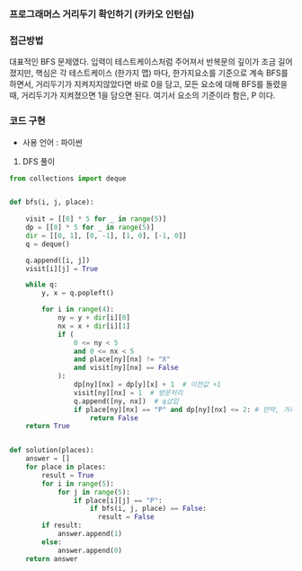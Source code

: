 ### 프로그래머스 거리두기 확인하기 (카카오 인턴십)

### 접근방법

대표적인 BFS 문제였다. 입력이 테스트케이스처럼 주어져서 반복문의 깊이가 조금 길어졌지만,
핵심은 각 테스트케이스 (한가지 맵) 마다, 한가지요소를 기준으로 계속 BFS를 하면서, 거리두기가 지켜지지않았다면
바로 0을 담고, 모든 요소에 대해 BFS를 돌렸을 때, 거리두기가 지켜졌으면 1을 담으면 된다.
여기서 요소의 기준이라 함은, P 이다.

### 코드 구현

- 사용 언어 : 파이썬

1. DFS 풀이

```python
from collections import deque


def bfs(i, j, place):
    
    visit = [[0] * 5 for _ in range(5)]
    dp = [[0] * 5 for _ in range(5)]
    dir = [[0, 1], [0, -1], [1, 0], [-1, 0]]
    q = deque()

    q.append([i, j])
    visit[i][j] = True

    while q:
        y, x = q.popleft()

        for i in range(4):
            ny = y + dir[i][0]
            nx = x + dir[i][1]
            if (
                0 <= ny < 5
                and 0 <= nx < 5
                and place[ny][nx] != "X"
                and visit[ny][nx] == False
            ):
                dp[ny][nx] = dp[y][x] + 1  # 이전값 +1
                visit[ny][nx] = 1  # 방문처리
                q.append([ny, nx])  # q삽입
                if place[ny][nx] == "P" and dp[ny][nx] <= 2: # 만약, 거리두기가 지켜지지않으면 P인데 
                    return False
    return True


def solution(places):
    answer = []
    for place in places:
        result = True
        for i in range(5):
            for j in range(5):
                if place[i][j] == "P":
                    if bfs(i, j, place) == False:
                      result = False
        if result:
            answer.append(1)
        else:
            answer.append(0)
    return answer

```
